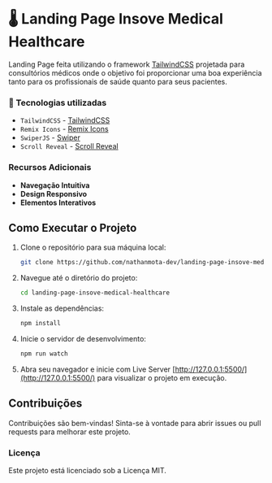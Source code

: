 # 🌡 Landing Page Insove Medical Healthcare

Landing Page feita utilizando o framework [TailwindCSS](https://tailwindcss.com/) projetada para consultórios médicos onde o objetivo foi proporcionar uma boa experiência tanto para os profissionais de saúde quanto para seus pacientes.

### 🔨 Tecnologias utilizadas

- `TailwindCSS` - [TailwindCSS](https://tailwindcss.com/)
- `Remix Icons` - [Remix Icons](https://www.jsdelivr.com/package/npm/remixicon/)
- `SwiperJS` - [Swiper](https://swiperjs.com/)
- `Scroll Reveal` - [Scroll Reveal](https://scrollrevealjs.org/)

### Recursos Adicionais

- **Navegação Intuitiva**
- **Design Responsivo**
- **Elementos Interativos**

## Como Executar o Projeto

1. Clone o repositório para sua máquina local:

   ```bash
   git clone https://github.com/nathanmota-dev/landing-page-insove-medical-healthcare
   ```

2. Navegue até o diretório do projeto:

   ```bash
   cd landing-page-insove-medical-healthcare
   ```

3. Instale as dependências:

   ```bash
   npm install
   ```

4. Inicie o servidor de desenvolvimento:

   ```bash
   npm run watch
   ```

5. Abra seu navegador e inicie com Live Server [http://127.0.0.1:5500/](http://127.0.0.1:5500/) para visualizar o projeto em execução.

## Contribuições

Contribuições são bem-vindas! Sinta-se à vontade para abrir issues ou pull requests para melhorar este projeto.

### Licença

Este projeto está licenciado sob a Licença MIT.